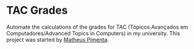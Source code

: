 # TAC Grades
Automate the calculations of the grades for TAC (Tópicos Avançados em Computadores/Advanced Topics in Computers) in my university. This project was started by [Matheus Pimenta](https://github.com/matheuscscp).
